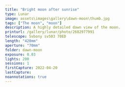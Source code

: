 ```yaml
---
title: "Bright moon after sunrise"
type: Lunar
image: assets\images\gallery\dawn-moon\thumb.jpg
tags: ["The moon", "moon"]
description: A highly detailed dawn view of the moon.
printurl: /gallery/lunar/photo/2682977991
telescope: Svbony sv503 70ED
length: "420mm"
aperture: "70mm"
folder: dawn-moon
exposure: 0.03
lights: 200
sessions: 1
firstCapture: 2022-04-20
lastCapture:
noannotations: true
---
```


